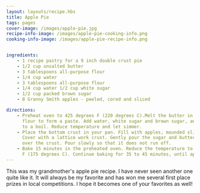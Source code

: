 ```yaml
---
layout: layouts/recipe.hbs
title: Apple Pie
tags: pages
cover-image: /images/apple-pie.jpg
recipe-info-image: /images/apple-pie-cooking-info.png
cooking-info-image: /images/apple-pie-recipe-info.png


ingredients:
    - 1 recipe pastry for a 9 inch double crust pie
    - 1/2 cup unsalted butter
    - 3 tablespoons all-purpose flour
    - 1/4 cup water
    - 3 tablespoons all-purpose flour
    - 1/4 cup water 1/2 cup white sugar
    - 1/2 cup packed brown sugar
    - 8 Granny Smith apples - peeled, cored and sliced

directions:
    - Preheat oven to 425 degrees F (220 degrees C).Melt the butter in a saucepan. Stir in 
      flour to form a paste. Add water, white sugar and brown sugar, and bring 
      to a boil. Reduce temperature and let simmer.
    - Place the bottom crust in your pan. Fill with apples, mounded slightly. 
      Cover with a lattice work crust. Gently pour the sugar and butter liquid 
      over the crust. Pour slowly so that it does not run off.
    - Bake 15 minutes in the preheated oven. Reduce the temperature to 350 degrees 
      F (175 degrees C). Continue baking for 35 to 45 minutes, until apples are soft.
---
```


This was my grandmother's apple pie recipe. I have never seen another one quite like it. It will always be my favorite and has won me several first place prizes in local competitions. I hope it becomes one of your favorites as well!